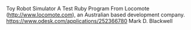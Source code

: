 Toy Robot Simulator
A Test Ruby Program
From Locomote (http://www.locomote.com), an Australian based development company.
https://www.odesk.com/applications/252366780
Mark D. Blackwell
